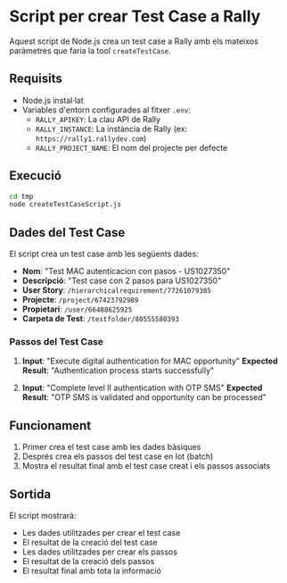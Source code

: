 # Script per crear Test Case a Rally

Aquest script de Node.js crea un test case a Rally amb els mateixos paràmetres que faria la tool `createTestCase`.

## Requisits

- Node.js instal·lat
- Variables d'entorn configurades al fitxer `.env`:
  - `RALLY_APIKEY`: La clau API de Rally
  - `RALLY_INSTANCE`: La instància de Rally (ex: `https://rally1.rallydev.com`)
  - `RALLY_PROJECT_NAME`: El nom del projecte per defecte

## Execució

```bash
cd tmp
node createTestCaseScript.js
```

## Dades del Test Case

El script crea un test case amb les següents dades:

- **Nom**: "Test MAC autenticacion con pasos - US1027350"
- **Descripció**: "Test case con 2 pasos para US1027350"
- **User Story**: `/hierarchicalrequirement/77261079385`
- **Projecte**: `/project/67423792989`
- **Propietari**: `/user/66488625925`
- **Carpeta de Test**: `/testfolder/80555580393`

### Passos del Test Case

1. **Input**: "Execute digital authentication for MAC opportunity"
   **Expected Result**: "Authentication process starts successfully"

2. **Input**: "Complete level II authentication with OTP SMS"
   **Expected Result**: "OTP SMS is validated and opportunity can be processed"

## Funcionament

1. Primer crea el test case amb les dades bàsiques
2. Després crea els passos del test case en lot (batch)
3. Mostra el resultat final amb el test case creat i els passos associats

## Sortida

El script mostrarà:
- Les dades utilitzades per crear el test case
- El resultat de la creació del test case
- Les dades utilitzades per crear els passos
- El resultat de la creació dels passos
- El resultat final amb tota la informació
